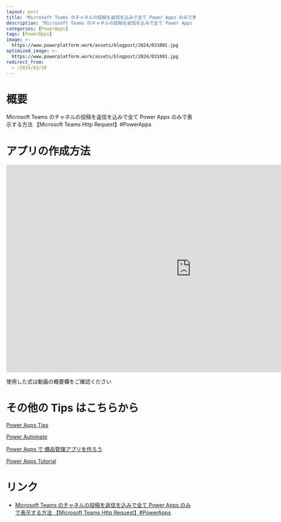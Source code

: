 ```yaml
---
layout: post
title: "Microsoft Teams のチャネルの投稿を返信を込みで全て Power Apps のみで表示する方法 【Microsoft Teams Http Request】#PowerApps"
description: "Microsoft Teams のチャネルの投稿を返信を込みで全て Power Apps のみで表示する方法 【Microsoft Teams Http Request】#PowerAppsを動画で分かりやすく解説"
categories: [PowerApps]
tags: [PowerApps]
image: >-
  https://www.powerplatform.work/assets/blogpost/2024/031001.jpg
optimized_image: >-
  https://www.powerplatform.work/assets/blogpost/2024/031001.jpg
redirect_from:
  - /2024/03/10
---
```



#  概要

Microsoft Teams のチャネルの投稿を返信を込みで全て Power Apps のみで表示する方法 【Microsoft Teams Http Request】#PowerApps


# アプリの作成方法

<iframe width="983" height="553" src="https://www.youtube.com/embed/B5PMsy5jkKk" title="YouTube video player" frameborder="0" allow="accelerometer; autoplay; clipboard-write; encrypted-media; gyroscope; picture-in-picture" allowfullscreen></iframe>


使用した式は動画の概要欄をご確認ください


# その他の Tips はこちらから

[Power Apps Tips](https://www.youtube.com/watch?v=VrAQf3JQ7yM&list=PLVhFi1fb3DqakSLVMn22DDcySXh9jtzi- )


[Power Automate](https://www.youtube.com/watch?v=-YnJYT0ASEM&list=PLVhFi1fb3Dqbzic6GieqnLFgD3aTj-eHA)


[Power Apps で 備品管理アプリを作ろう](https://www.youtube.com/playlist?list=PLVhFi1fb3DqZM3HKb8Hea6XEL96990Fyn)


[Power Apps Tutorial](https://www.youtube.com/playlist?list=PLVhFi1fb3DqalxpL974VvAJvV4iWoSbe_)


# リンク


- [Microsoft Teams のチャネルの投稿を返信を込みで全て Power Apps のみで表示する方法 【Microsoft Teams Http Request】#PowerApps](https://www.youtube.com/watch?v=B5PMsy5jkKk)


